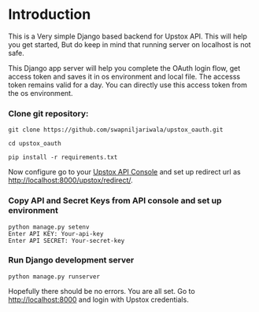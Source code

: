 # Introduction
This is a Very simple Django based backend for Upstox API. This will help you get started, But do keep in mind that running server on localhost is not safe.

This Django app server will help you complete the OAuth login flow, get access token and saves it in os environment and local file. The accesss token remains valid for a day. You can directly use this access token from the os environment.
### Clone git repository:
```
git clone https://github.com/swapniljariwala/upstox_oauth.git

cd upstox_oauth

pip install -r requirements.txt
```

Now configure go to your [Upstox API Console](https://developer.upstox.com/#/apps) and set up redirect url as [http://localhost:8000/upstox/redirect/](http://localhost:8000/upstox/redirect/).

### Copy API and Secret Keys from API console and set up environment
```
python manage.py setenv
Enter API KEY: Your-api-key
Enter API SECRET: Your-secret-key
```
### Run Django development server
```
python manage.py runserver
```
Hopefully there should be no errors. You are all set. Go to [http://localhost:8000](http://localhost:8000) and login with Upstox credentials.